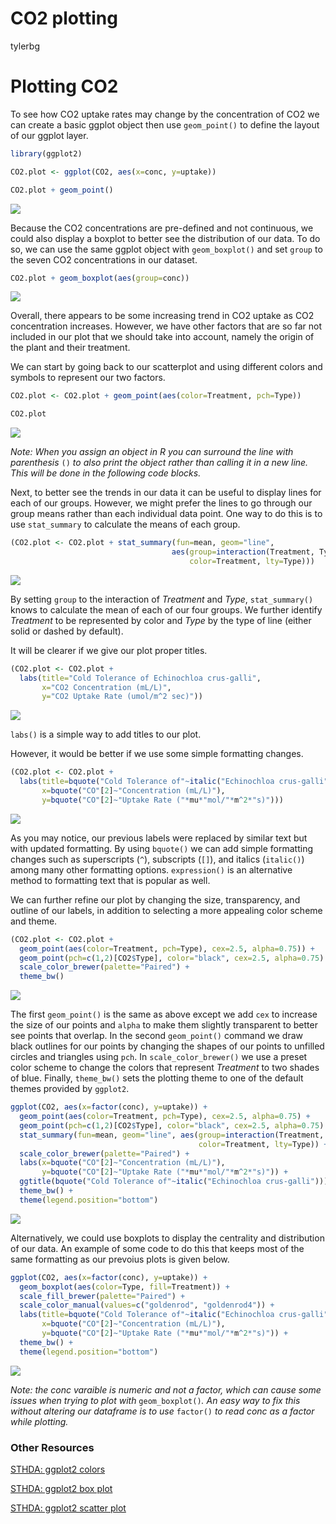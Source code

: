 CO2 plotting
================
tylerbg

# Plotting CO2

To see how CO2 uptake rates may change by the concentration of CO2 we can create a basic ggplot object then use `geom_point()` to define the layout of our ggplot layer.

``` r
library(ggplot2)

CO2.plot <- ggplot(CO2, aes(x=conc, y=uptake))

CO2.plot + geom_point()
```

<img src="/home/tyler/CDAR/docs/CO2_Plot_files/figure-markdown_github/geom_point-1.png" style="display: block; margin: auto auto auto 0;" />

<!-- ![image1](./docs/CO2_Plot_files/figure-markdown_github/geom_point-1.png) -->
Because the CO2 concentrations are pre-defined and not continuous, we could also display a boxplot to better see the distribution of our data. To do so, we can use the same ggplot object with `geom_boxplot()` and set `group` to the seven CO2 concentrations in our dataset.

``` r
CO2.plot + geom_boxplot(aes(group=conc))
```

<img src="/home/tyler/CDAR/docs/CO2_Plot_files/figure-markdown_github/geom_boxplot-1.png" style="display: block; margin: auto auto auto 0;" />

Overall, there appears to be some increasing trend in CO2 uptake as CO2 concentration increases. However, we have other factors that are so far not included in our plot that we should take into account, namely the origin of the plant and their treatment.

We can start by going back to our scatterplot and using different colors and symbols to represent our two factors.

``` r
CO2.plot <- CO2.plot + geom_point(aes(color=Treatment, pch=Type))

CO2.plot
```

<img src="/home/tyler/CDAR/docs/CO2_Plot_files/figure-markdown_github/geom_point_colors-1.png" style="display: block; margin: auto auto auto 0;" />

*Note: When you assign an object in R you can surround the line with parenthesis* `()` *to also print the object rather than calling it in a new line. This will be done in the following code blocks.*

Next, to better see the trends in our data it can be useful to display lines for each of our groups. However, we might prefer the lines to go through our group means rather than each individual data point. One way to do this is to use `stat_summary` to calculate the means of each group.

``` r
(CO2.plot <- CO2.plot + stat_summary(fun=mean, geom="line",
                                    aes(group=interaction(Treatment, Type),
                                        color=Treatment, lty=Type)))
```

<img src="/home/tyler/CDAR/docs/CO2_Plot_files/figure-markdown_github/geom_point_lines-1.png" style="display: block; margin: auto auto auto 0;" />

By setting `group` to the interaction of *Treatment* and *Type*, `stat_summary()` knows to calculate the mean of each of our four groups. We further identify *Treatment* to be represented by color and *Type* by the type of line (either solid or dashed by default).

It will be clearer if we give our plot proper titles.

``` r
(CO2.plot <- CO2.plot +
  labs(title="Cold Tolerance of Echinochloa crus-galli",
       x="CO2 Concentration (mL/L)",
       y="CO2 Uptake Rate (umol/m^2 sec)"))
```

<img src="/home/tyler/CDAR/docs/CO2_Plot_files/figure-markdown_github/geom_point_labs-1.png" style="display: block; margin: auto auto auto 0;" />

`labs()` is a simple way to add titles to our plot.

However, it would be better if we use some simple formatting changes.

``` r
(CO2.plot <- CO2.plot +
  labs(title=bquote("Cold Tolerance of"~italic("Echinochloa crus-galli")),
       x=bquote("CO"[2]~"Concentration (mL/L)"),
       y=bquote("CO"[2]~"Uptake Rate ("*mu*"mol/"*m^2*"s)")))
```

<img src="/home/tyler/CDAR/docs/CO2_Plot_files/figure-markdown_github/geom_point_labs2-1.png" style="display: block; margin: auto auto auto 0;" />

As you may notice, our previous labels were replaced by similar text but with updated formatting. By using `bquote()` we can add simple formatting changes such as superscripts (`^`), subscripts (`[]`), and italics (`italic()`) among many other formatting options. `expression()` is an alternative method to formatting text that is popular as well.

We can further refine our plot by changing the size, transparency, and outline of our labels, in addition to selecting a more appealing color scheme and theme.

``` r
(CO2.plot <- CO2.plot +
  geom_point(aes(color=Treatment, pch=Type), cex=2.5, alpha=0.75)) +
  geom_point(pch=c(1,2)[CO2$Type], color="black", cex=2.5, alpha=0.75) +
  scale_color_brewer(palette="Paired") +
  theme_bw()
```

<img src="/home/tyler/CDAR/docs/CO2_Plot_files/figure-markdown_github/geom_point_scheme-1.png" style="display: block; margin: auto auto auto 0;" />

The first `geom_point()` is the same as above except we add `cex` to increase the size of our points and `alpha` to make them slightly transparent to better see points that overlap. In the second `geom_point()` command we draw black outlines for our points by changing the shapes of our points to unfilled circles and triangles using `pch`. In `scale_color_brewer()` we use a preset color scheme to change the colors that represent *Treatment* to two shades of blue. Finally, `theme_bw()` sets the plotting theme to one of the default themes provided by `ggplot2`.

``` r
ggplot(CO2, aes(x=factor(conc), y=uptake)) +
  geom_point(aes(color=Treatment, pch=Type), cex=2.5, alpha=0.75) +
  geom_point(pch=c(1,2)[CO2$Type], color="black", cex=2.5, alpha=0.75) +
  stat_summary(fun=mean, geom="line", aes(group=interaction(Treatment, Type),
                                          color=Treatment, lty=Type)) +
  scale_color_brewer(palette="Paired") +
  labs(x=bquote("CO"[2]~"Concentration (mL/L)"),
       y=bquote("CO"[2]~"Uptake Rate ("*mu*"mol/"*m^2*"s)")) +
  ggtitle(bquote("Cold Tolerance of"~italic("Echinochloa crus-galli"))) +
  theme_bw() +
  theme(legend.position="bottom")
```

<img src="/home/tyler/CDAR/docs/CO2_Plot_files/figure-markdown_github/geom_point_full-1.png" style="display: block; margin: auto auto auto 0;" />

Alternatively, we could use boxplots to display the centrality and distribution of our data. An example of some code to do this that keeps most of the same formatting as our prevoius plots is given below.

``` r
ggplot(CO2, aes(x=factor(conc), y=uptake)) +
  geom_boxplot(aes(color=Type, fill=Treatment)) +
  scale_fill_brewer(palette="Paired") +
  scale_color_manual(values=c("goldenrod", "goldenrod4")) +
  labs(title=bquote("Cold Tolerance of"~italic("Echinochloa crus-galli")),
       x=bquote("CO"[2]~"Concentration (mL/L)"),
       y=bquote("CO"[2]~"Uptake Rate ("*mu*"mol/"*m^2*"s)")) +
  theme_bw() +
  theme(legend.position="bottom")
```

<img src="/home/tyler/CDAR/docs/CO2_Plot_files/figure-markdown_github/geom_boxplot_full-1.png" style="display: block; margin: auto auto auto 0;" />

*Note: the conc varaible is numeric and not a factor, which can cause some issues when trying to plot with* `geom_boxplot()`*. An easy way to fix this without altering our dataframe is to use* `factor()` *to read conc as a factor while plotting.*

### Other Resources

[STHDA: ggplot2 colors](http://www.sthda.com/english/wiki/ggplot2-colors-how-to-change-colors-automatically-and-manually)

[STHDA: ggplot2 box plot](http://www.sthda.com/english/wiki/ggplot2-box-plot-quick-start-guide-r-software-and-data-visualization)

[STHDA: ggplot2 scatter plot](http://www.sthda.com/english/wiki/ggplot2-scatter-plots-quick-start-guide-r-software-and-data-visualization)
